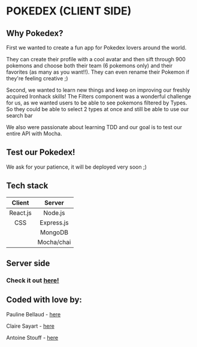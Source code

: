 
# POKEDEX (CLIENT SIDE) 

## Why Pokedex?

First we wanted to create a fun app for Pokedex lovers around the world.

They can create their profile with a cool avatar and then sift through 900 pokemons and choose both their team (6 pokemons only) and their favorites (as many as you want!!).
They can even rename their Pokemon if they're feeling creative ;)

Second, we wanted to learn new things and keep on improving our freshly acquired Ironhack skills!
The Filters component was a wonderful challenge for us, as we wanted users to be able to see pokemons filtered by Types. So they could be able to select 2 types at once and still be able to use our search bar

We also were passionate about learning TDD and our goal is to test our entire API with Mocha.


## Test our Pokedex!

We ask for your patience, it will be deployed very soon ;)

## Tech stack

| Client      | Server       |     
|:-----------:|:------------:|
| React.js    | Node.js      |
|   CSS       |  Express.js  |
              |  MongoDB     |
              |  Mocha/chai  |

## Server side

### Check it out [here!](https://github.com/skiimcdogg/Project-Paris-Server)

## Coded with love by:

Pauline Bellaud - [here](https://github.com/Iron-Popi)

Claire Sayart - [here](https://github.com/clsayart)

Antoine Stouff - [here](https://github.com/skiimcdogg)






